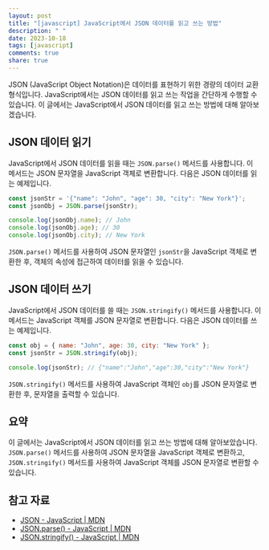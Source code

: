 ```yaml
---
layout: post
title: "[javascript] JavaScript에서 JSON 데이터를 읽고 쓰는 방법"
description: " "
date: 2023-10-18
tags: [javascript]
comments: true
share: true
---
```


JSON (JavaScript Object Notation)은 데이터를 표현하기 위한 경량의 데이터 교환 형식입니다. JavaScript에서는 JSON 데이터를 읽고 쓰는 작업을 간단하게 수행할 수 있습니다. 이 글에서는 JavaScript에서 JSON 데이터를 읽고 쓰는 방법에 대해 알아보겠습니다.

## JSON 데이터 읽기
JavaScript에서 JSON 데이터를 읽을 때는 `JSON.parse()` 메서드를 사용합니다. 이 메서드는 JSON 문자열을 JavaScript 객체로 변환합니다. 다음은 JSON 데이터를 읽는 예제입니다.

```javascript
const jsonStr = '{"name": "John", "age": 30, "city": "New York"}';
const jsonObj = JSON.parse(jsonStr);

console.log(jsonObj.name); // John
console.log(jsonObj.age); // 30
console.log(jsonObj.city); // New York
```

`JSON.parse()` 메서드를 사용하여 JSON 문자열인 `jsonStr`을 JavaScript 객체로 변환한 후, 객체의 속성에 접근하여 데이터를 읽을 수 있습니다.

## JSON 데이터 쓰기
JavaScript에서 JSON 데이터를 쓸 때는 `JSON.stringify()` 메서드를 사용합니다. 이 메서드는 JavaScript 객체를 JSON 문자열로 변환합니다. 다음은 JSON 데이터를 쓰는 예제입니다.

```javascript
const obj = { name: "John", age: 30, city: "New York" };
const jsonStr = JSON.stringify(obj);

console.log(jsonStr); // {"name":"John","age":30,"city":"New York"}
```

`JSON.stringify()` 메서드를 사용하여 JavaScript 객체인 `obj`를 JSON 문자열로 변환한 후, 문자열을 출력할 수 있습니다.

## 요약
이 글에서는 JavaScript에서 JSON 데이터를 읽고 쓰는 방법에 대해 알아보았습니다. `JSON.parse()` 메서드를 사용하여 JSON 문자열을 JavaScript 객체로 변환하고, `JSON.stringify()` 메서드를 사용하여 JavaScript 객체를 JSON 문자열로 변환할 수 있습니다.

## 참고 자료
- [JSON - JavaScript | MDN](https://developer.mozilla.org/ko/docs/Learn/JavaScript/Objects/JSON)
- [JSON.parse() - JavaScript | MDN](https://developer.mozilla.org/ko/docs/Web/JavaScript/Reference/Global_Objects/JSON/parse)
- [JSON.stringify() - JavaScript | MDN](https://developer.mozilla.org/ko/docs/Web/JavaScript/Reference/Global_Objects/JSON/stringify)